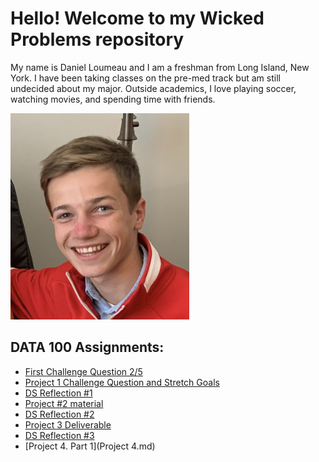 # Hello! Welcome to my Wicked Problems repository

My name is Daniel Loumeau and I am a freshman from Long Island, New York. I have been taking classes on the pre-med track but am still undecided about my major. Outside academics, I love playing soccer, watching movies, and spending time with friends. 

![](https://raw.githubusercontent.com/dloumeau/data100repository/main/Screen%20Shot%202021-02-08%20at%2010.15.46%20PM.png)

## DATA 100 Assignments:
- [First Challenge Question 2/5](CHALLENGE_QUESTION.html)
- [Project 1 Challenge Question and Stretch Goals](Spatial_Population_of_Cambodia.html)
- [DS Reflection #1](test_file.html)
- [Project #2 material](Project_2.html)
- [DS Reflection #2](test_file2.html)
- [Project 3 Deliverable](Project_3_Deliverable.html)
- [DS Reflection #3](test_file3.html)
- [Project 4. Part 1](Project 4.md)
